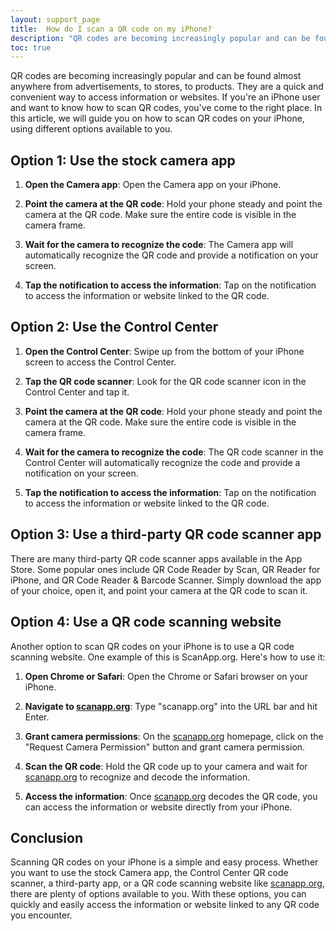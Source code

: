 ```yaml
---
layout: support_page
title:  How do I scan a QR code on my iPhone?
description: "QR codes are becoming increasingly popular and can be found almost anywhere from advertisements, to stores, to products. They are a quick and convenient way to access information or websites. If you're an iPhone user and want to know how to scan QR codes, you've come to the right place. In this article, we will guide you on how to scan QR codes on your iPhone, using different options available to you."
toc: true
---
```


QR codes are becoming increasingly popular and can be found almost anywhere from advertisements, to stores, to products. They are a quick and convenient way to access information or websites. If you're an iPhone user and want to know how to scan QR codes, you've come to the right place. In this article, we will guide you on how to scan QR codes on your iPhone, using different options available to you.

## Option 1: Use the stock camera app

1.  **Open the Camera app**: Open the Camera app on your iPhone.

2.  **Point the camera at the QR code**: Hold your phone steady and point the camera at the QR code. Make sure the entire code is visible in the camera frame.

3.  **Wait for the camera to recognize the code**: The Camera app will automatically recognize the QR code and provide a notification on your screen.

4.  **Tap the notification to access the information**: Tap on the notification to access the information or website linked to the QR code.

## Option 2: Use the Control Center

1.  **Open the Control Center**: Swipe up from the bottom of your iPhone screen to access the Control Center.

2.  **Tap the QR code scanner**: Look for the QR code scanner icon in the Control Center and tap it.

3.  **Point the camera at the QR code**: Hold your phone steady and point the camera at the QR code. Make sure the entire code is visible in the camera frame.

4.  **Wait for the camera to recognize the code**: The QR code scanner in the Control Center will automatically recognize the code and provide a notification on your screen.

5.  **Tap the notification to access the information**: Tap on the notification to access the information or website linked to the QR code.

## Option 3: Use a third-party QR code scanner app

There are many third-party QR code scanner apps available in the App Store. Some popular ones include QR Code Reader by Scan, QR Reader for iPhone, and QR Code Reader & Barcode Scanner. Simply download the app of your choice, open it, and point your camera at the QR code to scan it.

## Option 4: Use a QR code scanning website

Another option to scan QR codes on your iPhone is to use a QR code scanning website. One example of this is ScanApp.org. Here's how to use it:

1.  **Open Chrome or Safari**: Open the Chrome or Safari browser on your iPhone.

2.  **Navigate to [scanapp.org](https://scanapp.org)**: Type "scanapp.org" into the URL bar and hit Enter.

3.  **Grant camera permissions**: On the [scanapp.org](https://scanapp.org) homepage, click on the "Request Camera Permission" button and grant camera permission.

4.  **Scan the QR code**: Hold the QR code up to your camera and wait for [scanapp.org](https://scanapp.org) to recognize and decode the information.

5.  **Access the information**: Once [scanapp.org](https://scanapp.org) decodes the QR code, you can access the information or website directly from your iPhone.

## Conclusion

Scanning QR codes on your iPhone is a simple and easy process. Whether you want to use the stock Camera app, the Control Center QR code scanner, a third-party app, or a QR code scanning website like [scanapp.org](https://scanapp.org), there are plenty of options available to you. With these options, you can quickly and easily access the information or website linked to any QR code you encounter.
